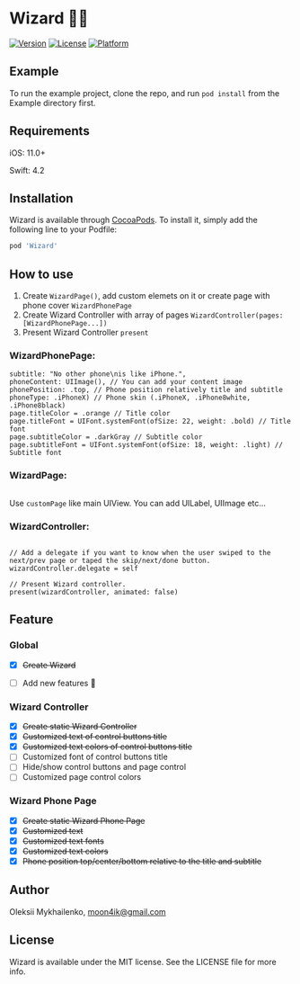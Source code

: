 # Wizard 🎩✨

[![Version](https://img.shields.io/cocoapods/v/Wizard.svg?style=flat)](https://cocoapods.org/pods/Wizard)
[![License](https://img.shields.io/cocoapods/l/Wizard.svg?style=flat)](https://cocoapods.org/pods/Wizard)
[![Platform](https://img.shields.io/cocoapods/p/Wizard.svg?style=flat)](https://cocoapods.org/pods/Wizard)

## Example

To run the example project, clone the repo, and run `pod install` from the Example directory first.

## Requirements

iOS: 11.0+

Swift: 4.2

## Installation

Wizard is available through [CocoaPods](https://cocoapods.org). To install
it, simply add the following line to your Podfile:

```ruby
pod 'Wizard'
```

## How to use

1. Create  ``WizardPage()``, add custom elemets on it or create page with phone cover ``WizardPhonePage``
2. Create Wizard Controller with array of pages ``WizardController(pages: [WizardPhonePage...])``
3. Present Wizard Controller ``present``


### WizardPhonePage:
```let page = WizardPhonePage(title: "Only iPhone",
subtitle: "No other phone\nis like iPhone.",
phoneContent: UIImage(), // You can add your content image 
phonePosition: .top, // Phone position relatively title and subtitle
phoneType: .iPhoneX) // Phone skin (.iPhoneX, .iPhone8white, .iPhone8black)
page.titleColor = .orange // Title color
page.titleFont = UIFont.systemFont(ofSize: 22, weight: .bold) // Title font
page.subtitleColor = .darkGray // Subtitle color
page.subtitleFont = UIFont.systemFont(ofSize: 18, weight: .light) // Subtitle font
```

### WizardPage:
```let customPage = WizardPage()
```
Use ``customPage`` like main UIView. You can add UILabel, UIImage etc...

### WizardController:
```let wizardController = WizardController(pages: [page, customPage])

// Add a delegate if you want to know when the user swiped to the next/prev page or taped the skip/next/done button.
wizardController.delegate = self

// Present Wizard controller.
present(wizardController, animated: false)
```

## Feature

### Global
- [x] ~~Create Wizard~~
- [ ] Add new features 🚀


### Wizard Controller
- [x] ~~Create static Wizard Controller~~
- [x] ~~Customized text of control buttons title~~ 
- [x] ~~Customized text colors of control buttons title~~
- [ ] Customized font of control buttons title
- [ ] Hide/show control buttons and page control
- [ ] Customized page control colors

### Wizard Phone Page
- [x] ~~Create static Wizard Phone Page~~
- [x] ~~Customized text~~
- [x] ~~Customized text fonts~~
- [x] ~~Customized text colors~~
- [x] ~~Phone position top/center/bottom relative to the title and subtitle~~

## Author

Oleksii Mykhailenko, moon4ik@gmail.com

## License

Wizard is available under the MIT license. See the LICENSE file for more info.
